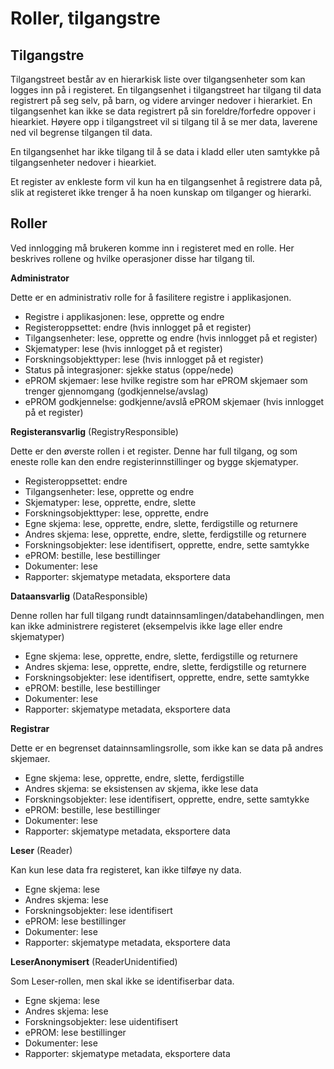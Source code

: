# Roller, tilgangstre

## Tilgangstre

Tilgangstreet  består av en hierarkisk liste over tilgangsenheter som kan logges inn på i registeret. En tilgangsenhet i tilgangstreet har tilgang til data registrert på seg selv, på barn, og videre arvinger nedover i hierarkiet. En tilgangsenhet kan ikke se data registrert på sin foreldre/forfedre oppover i hiearkiet. Høyere opp i tilgangstreet vil si tilgang til å se mer data, laverene ned vil begrense tilgangen til data.

En tilgangsenhet har ikke tilgang til å se data i kladd eller uten samtykke på tilgangsenheter nedover i hiearkiet.

Et register av enkleste form vil kun ha en tilgangsenhet å registrere data på, slik at registeret ikke trenger å ha noen kunskap om tilganger og hierarki.

## Roller

Ved innlogging må brukeren komme inn i registeret med en rolle. Her beskrives rollene og hvilke operasjoner disse har tilgang til.

**Administrator**

Dette er en administrativ rolle for å fasilitere registre i applikasjonen.
* Registre i applikasjonen: lese, opprette og endre
* Registeroppsettet: endre (hvis innlogget på et register)
* Tilgangsenheter: lese, opprette og endre (hvis innlogget på et register)
* Skjematyper: lese (hvis innlogget på et register)
* Forskningsobjekttyper: lese (hvis innlogget på et register)
* Status på integrasjoner: sjekke status (oppe/nede)
* ePROM skjemaer: lese hvilke registre som har ePROM skjemaer som trenger gjennomgang (godkjennelse/avslag)
* ePROM godkjennelse: godkjenne/avslå ePROM skjemaer (hvis innlogget på et register)

**Registeransvarlig** (RegistryResponsible)

Dette er den øverste rollen i et register. Denne har full tilgang, og som eneste rolle kan den endre registerinnstillinger og bygge skjematyper.
* Registeroppsettet: endre
* Tilgangsenheter: lese, opprette og endre
* Skjematyper: lese, opprette, endre, slette
* Forskningsobjekttyper: lese, opprette, endre
* Egne skjema: lese, opprette, endre, slette, ferdigstille og returnere
* Andres skjema: lese, opprette, endre, slette, ferdigstille og returnere
* Forskningsobjekter: lese identifisert, opprette, endre, sette samtykke
* ePROM: bestille, lese bestillinger
* Dokumenter: lese
* Rapporter: skjematype metadata, eksportere data

**Dataansvarlig** (DataResponsible)

Denne rollen har full tilgang rundt datainnsamlingen/databehandlingen, men kan ikke administrere registeret (eksempelvis ikke lage eller endre skjematyper)
* Egne skjema: lese, opprette, endre, slette, ferdigstille og returnere
* Andres skjema: lese, opprette, endre, slette, ferdigstille og returnere
* Forskningsobjekter: lese identifisert, opprette, endre, sette samtykke
* ePROM: bestille, lese bestillinger
* Dokumenter: lese
* Rapporter: skjematype metadata, eksportere data

**Registrar** 

Dette er en begrenset datainnsamlingsrolle, som ikke kan se data på andres skjemaer.
* Egne skjema: lese, opprette, endre, slette, ferdigstille 
* Andres skjema: se eksistensen av skjema, ikke lese data
* Forskningsobjekter: lese identifisert, opprette, endre, sette samtykke
* ePROM: bestille, lese bestillinger
* Dokumenter: lese
* Rapporter: skjematype metadata, eksportere data

**Leser** (Reader)

Kan kun lese data fra registeret, kan ikke tilføye ny data.
* Egne skjema: lese
* Andres skjema: lese
* Forskningsobjekter: lese identifisert
* ePROM: lese bestillinger
* Dokumenter: lese
* Rapporter: skjematype metadata, eksportere data

**LeserAnonymisert** (ReaderUnidentified)

Som Leser-rollen, men skal ikke se identifiserbar data.
* Egne skjema: lese
* Andres skjema: lese
* Forskningsobjekter: lese uidentifisert
* ePROM: lese bestillinger
* Dokumenter: lese
* Rapporter: skjematype metadata, eksportere data
